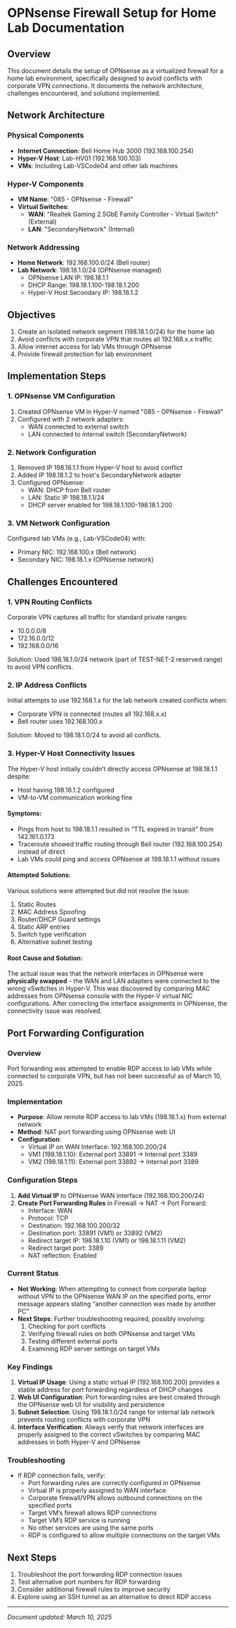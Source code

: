 # OPNsense Firewall Setup for Home Lab Documentation

## Overview

This document details the setup of OPNsense as a virtualized firewall for a home lab environment, specifically designed to avoid conflicts with corporate VPN connections. It documents the network architecture, challenges encountered, and solutions implemented.

## Network Architecture

### Physical Components
- **Internet Connection**: Bell Home Hub 3000 (192.168.100.254)
- **Hyper-V Host**: Lab-HV01 (192.168.100.103)
- **VMs**: Including Lab-VSCode04 and other lab machines

### Hyper-V Components
- **VM Name**: "085 - OPNsense - Firewall"
- **Virtual Switches**:
  - **WAN**: "Realtek Gaming 2.5GbE Family Controller - Virtual Switch" (External)
  - **LAN**: "SecondaryNetwork" (Internal)

### Network Addressing
- **Home Network**: 192.168.100.0/24 (Bell router)
- **Lab Network**: 198.18.1.0/24 (OPNsense managed)
  - OPNsense LAN IP: 198.18.1.1
  - DHCP Range: 198.18.1.100-198.18.1.200
  - Hyper-V Host Secondary IP: 198.18.1.2

## Objectives

1. Create an isolated network segment (198.18.1.0/24) for the home lab
2. Avoid conflicts with corporate VPN that routes all 192.168.x.x traffic
3. Allow internet access for lab VMs through OPNsense
4. Provide firewall protection for lab environment

## Implementation Steps

### 1. OPNsense VM Configuration
1. Created OPNsense VM in Hyper-V named "085 - OPNsense - Firewall"
2. Configured with 2 network adapters:
   - WAN connected to external switch
   - LAN connected to internal switch (SecondaryNetwork)

### 2. Network Configuration
1. Removed IP 198.18.1.1 from Hyper-V host to avoid conflict
2. Added IP 198.18.1.2 to host's SecondaryNetwork adapter
3. Configured OPNsense:
   - WAN: DHCP from Bell router
   - LAN: Static IP 198.18.1.1/24
   - DHCP server enabled for 198.18.1.100-198.18.1.200

### 3. VM Network Configuration
Configured lab VMs (e.g., Lab-VSCode04) with:
- Primary NIC: 192.168.100.x (Bell network)
- Secondary NIC: 198.18.1.x (OPNsense network)

## Challenges Encountered

### 1. VPN Routing Conflicts
Corporate VPN captures all traffic for standard private ranges:
- 10.0.0.0/8
- 172.16.0.0/12
- 192.168.0.0/16

Solution: Used 198.18.1.0/24 network (part of TEST-NET-2 reserved range) to avoid VPN conflicts.

### 2. IP Address Conflicts
Initial attempts to use 192.168.1.x for the lab network created conflicts when:
- Corporate VPN is connected (routes all 192.168.x.x)
- Bell router uses 192.168.100.x

Solution: Moved to 198.18.1.0/24 to avoid all conflicts.

### 3. Hyper-V Host Connectivity Issues
The Hyper-V host initially couldn’t directly access OPNsense at 198.18.1.1 despite:
- Host having 198.18.1.2 configured
- VM-to-VM communication working fine

#### Symptoms:
- Pings from host to 198.18.1.1 resulted in “TTL expired in transit” from 142.161.0.173
- Traceroute showed traffic routing through Bell router (192.168.100.254) instead of direct
- Lab VMs could ping and access OPNsense at 198.18.1.1 without issues

#### Attempted Solutions:
Various solutions were attempted but did not resolve the issue:
1. Static Routes
2. MAC Address Spoofing
3. Router/DHCP Guard settings
4. Static ARP entries
5. Switch type verification
6. Alternative subnet testing

#### Root Cause and Solution:
The actual issue was that the network interfaces in OPNsense were **physically swapped** - the WAN and LAN adapters were connected to the wrong vSwitches in Hyper-V. This was discovered by comparing MAC addresses from OPNsense console with the Hyper-V virtual NIC configurations. After correcting the interface assignments in OPNsense, the connectivity issue was resolved.

## Port Forwarding Configuration

### Overview
Port forwarding was attempted to enable RDP access to lab VMs while connected to corporate VPN, but has not been successful as of March 10, 2025.

### Implementation
- **Purpose**: Allow remote RDP access to lab VMs (198.18.1.x) from external network
- **Method**: NAT port forwarding using OPNsense web UI
- **Configuration**:
  - Virtual IP on WAN Interface: 192.168.100.200/24
  - VM1 (198.18.1.10): External port 33891 → Internal port 3389
  - VM2 (198.18.1.11): External port 33892 → Internal port 3389

### Configuration Steps
1. **Add Virtual IP** to OPNsense WAN interface (192.168.100.200/24)
2. **Create Port Forwarding Rules** in Firewall → NAT → Port Forward:
   - Interface: WAN
   - Protocol: TCP
   - Destination: 192.168.100.200/32
   - Destination port: 33891 (VM1) or 33892 (VM2)
   - Redirect target IP: 198.18.1.10 (VM1) or 198.18.1.11 (VM2)
   - Redirect target port: 3389
   - NAT reflection: Enabled

### Current Status
- **Not Working**: When attempting to connect from corporate laptop without VPN to the OPNsense WAN IP on the specified ports, error message appears stating “another connection was made by another PC”
- **Next Steps**: Further troubleshooting required, possibly involving:
  1. Checking for port conflicts
  2. Verifying firewall rules on both OPNsense and target VMs
  3. Testing different external ports
  4. Examining RDP server settings on target VMs

### Key Findings
1. **Virtual IP Usage**: Using a static virtual IP (192.168.100.200) provides a stable address for port forwarding regardless of DHCP changes
2. **Web UI Configuration**: Port forwarding rules are best created through the OPNsense web UI for visibility and persistence
3. **Subnet Selection**: Using 198.18.1.0/24 range for internal lab network prevents routing conflicts with corporate VPN
4. **Interface Verification**: Always verify that network interfaces are properly assigned to the correct vSwitches by comparing MAC addresses in both Hyper-V and OPNsense

### Troubleshooting
- If RDP connection fails, verify:
  - Port forwarding rules are correctly configured in OPNsense
  - Virtual IP is properly assigned to WAN interface
  - Corporate firewall/VPN allows outbound connections on the specified ports
  - Target VM’s firewall allows RDP connections
  - Target VM’s RDP service is running
  - No other services are using the same ports
  - RDP is configured to allow multiple connections on the target VMs

## Next Steps

1. Troubleshoot the port forwarding RDP connection issues
2. Test alternative port numbers for RDP forwarding
3. Consider additional firewall rules to improve security
4. Explore using an SSH tunnel as an alternative to direct RDP access

---

*Document updated: March 10, 2025*
